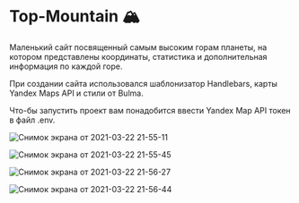 # Top-Mountain 🏔

Маленький сайт посвященный самым высоким горам планеты, на котором представлены координаты, статистика и дополнительная информация по каждой горе.

При создании сайта использовался шаблонизатор Handlebars, карты Yandex Maps API и стили от Bulma.

Что-бы запустить проект вам понадобится ввести Yandex Map API токен в файл .env.

![Снимок экрана от 2021-03-22 21-55-11](https://user-images.githubusercontent.com/74073463/112043836-26405580-8b5a-11eb-9755-2de0dac25a48.png)

![Снимок экрана от 2021-03-22 21-55-45](https://user-images.githubusercontent.com/74073463/112044127-7d462a80-8b5a-11eb-9aaa-7da8eac39440.png)

![Снимок экрана от 2021-03-22 21-56-27](https://user-images.githubusercontent.com/74073463/112044439-e2018500-8b5a-11eb-87c9-fc79616f36ec.png)

![Снимок экрана от 2021-03-22 21-56-44](https://user-images.githubusercontent.com/74073463/112044527-f9407280-8b5a-11eb-8395-724007515029.png)

